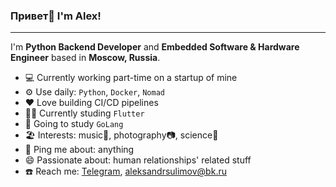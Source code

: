 ### Привет👋 I'm Alex!

---

I'm **Python Backend Developer** and **Embedded Software & Hardware Engineer** based in **Moscow, Russia**.

- 💻 Currently working part-time on a startup of mine
- ⚙️ Use daily: `Python`, `Docker`, `Nomad`
- ❤️ Love building CI/CD pipelines
- 👨‍🎓 Currently studing `Flutter`
- 📖 Going to study `GoLang`
- 🏖️ Interests: music🎵, photography📷, science🔬
- 💬 Ping me about: anything
- 😄 Passionate about: human relationships' related stuff
- ☎️ Reach me: [Telegram](https://t.me/aleksul), [aleksandrsulimov@bk.ru](mailto:Aleksandrsulimov@bk.ru)
